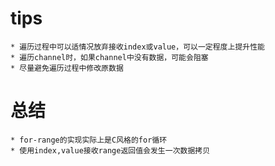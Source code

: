 # tips
    * 遍历过程中可以适情况放弃接收index或value，可以一定程度上提升性能
    * 遍历channel时，如果channel中没有数据，可能会阻塞
    * 尽量避免遍历过程中修改原数据
# 总结
    * for-range的实现实际上是C风格的for循环
    * 使用index,value接收range返回值会发生一次数据拷贝